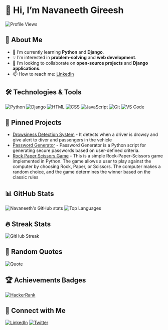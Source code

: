# 👋 Hi, I’m Navaneeth Gireesh

![Profile Views](https://komarev.com/ghpvc/?username=Navaneeth-Gireesh&style=flat-square&color=blue)

## 👀 About Me

- 🌱 I’m currently learning **Python** and **Django**.
- 💡 I’m interested in **problem-solving** and **web development**.
- 💞️ I’m looking to collaborate on **open-source projects** and **Django applications**.
- 📫 How to reach me: [LinkedIn](https://www.linkedin.com/in/navaneeth2002)

## 🛠️ Technologies & Tools

![Python](https://img.shields.io/badge/-Python-333?style=flat&logo=python)
![Django](https://img.shields.io/badge/-Django-333?style=flat&logo=django)
![HTML](https://img.shields.io/badge/-HTML-333?style=flat&logo=html5)
![CSS](https://img.shields.io/badge/-CSS-333?style=flat&logo=css3)
![JavaScript](https://img.shields.io/badge/-JavaScript-333?style=flat&logo=javascript)
![Git](https://img.shields.io/badge/-Git-333?style=flat&logo=git)
![VS Code](https://img.shields.io/badge/-VS%20Code-333?style=flat&logo=visual-studio-code)

## 📌 Pinned Projects
- [Drowsiness Detection System](https://github.com/Navaneeth-Gireesh/Drowsiness_Detection_System) - It detects when a driver is drowsy and give alert to diver and passengers in the vehicle
- [Password Generator](https://github.com/Navaneeth-Gireesh/Password_Generator) - Password Generator is a Python script for generating secure passwords based on user-defined criteria.
- [Rock Paper Scissors Game](https://github.com/Navaneeth-Gireesh/Rock_Paper_Scissors_Game) - This is a simple Rock-Paper-Scissors game implemented in Python. The game allows a user to play against the computer by choosing Rock, Paper, or Scissors. The computer makes a random choice, and the game determines the winner based on the classic rules

## 📊 GitHub Stats

![Navaneeth's GitHub stats](https://github-readme-stats.vercel.app/api?username=Navaneeth-Gireesh&show_icons=true&theme=radical)
![Top Languages](https://github-readme-stats.vercel.app/api/top-langs/?username=Navaneeth-Gireesh&layout=compact&theme=radical)

## 🔥 Streak Stats
![GitHub Streak](https://github-readme-streak-stats.herokuapp.com/?user=Navaneeth-Gireesh&theme=radical)


## 💬 Random Quotes
![Quote](https://quotes-github-readme.vercel.app/api?type=horizontal&theme=radical)


## 🏆 Achievements Badges
[![HackerRank](https://img.shields.io/badge/-HackerRank-333?style=flat&logo=hackerrank)](https://www.hackerrank.com/navaneeth2002hi1)

## 🔗 Connect with Me

[![LinkedIn](https://img.shields.io/badge/LinkedIn-0077B5?style=flat&logo=linkedin&logoColor=white)](https://www.linkedin.com/in/navaneeth2002)
[![Twitter](https://img.shields.io/badge/Twitter-1DA1F2?style=flat&logo=twitter&logoColor=white)](https://x.com/tweet_nav_)

<!---
Navaneeth-Gireesh/Navaneeth-Gireesh is a ✨ special ✨ repository because its `README.md` (this file) appears on your GitHub profile.
You can click the Preview link to take a look at your changes.
--->
